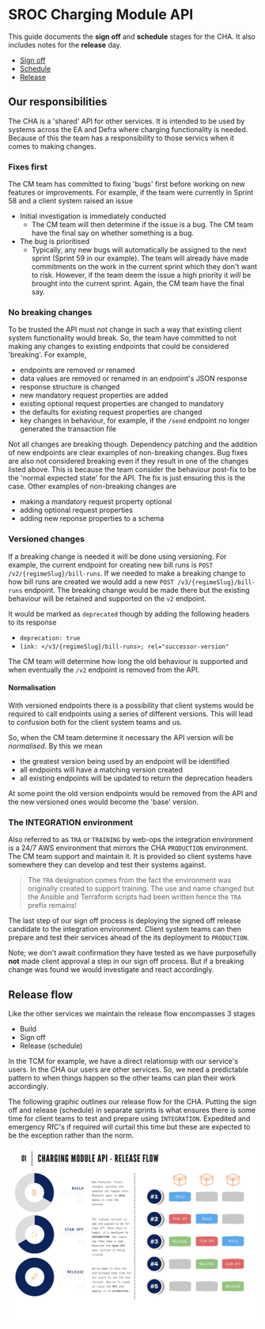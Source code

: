 # SROC Charging Module API

This guide documents the **sign off** and **schedule** stages for the CHA. It also includes notes for the **release** day.

- [Sign off](/releasing/cha/sign_off.md)
- [Schedule](/releasing/cha/schedule.md)
- [Release](/releasing/cha/release.md)

## Our responsibilities

The CHA is a 'shared' API for other services. It is intended to be used by systems across the EA and Defra where charging functionality is needed. Because of this the team has a responsibility to those servics when it comes to making changes.

### Fixes first

The CM team has committed to fixing 'bugs' first before working on new features or improvements. For example, if the team were currently in Sprint 58 and a client system raised an issue

- Initial investigation is immediately conducted
  - The CM team will then determine if the issue is a bug. The CM team have the final say on whether something is a bug.
- The bug is prioritised
  - Typically, any new bugs will automatically be assigned to the next sprint (Sprint 59 in our example). The team will already have made commitments on the work in the current sprint which they don't want to risk. However, if the team deem the issue a high priority it _will_ be brought into the current sprint. Again, the CM team have the final say.

### No breaking changes

To be trusted the API must not change in such a way that existing client system functionality would break. So, the team have committed to not making any changes to existing endpoints that could be considered 'breaking'. For example,

- endpoints are removed or renamed
- data values are removed or renamed in an endpoint's JSON response
- response structure is changed
- new mandatory request properties are added
- existing optional request properties are changed to mandatory
- the defaults for existing request properties are changed
- key changes in behaviour, for example, if the `/send` endpoint no longer generated the transaction file

Not all changes are breaking though. Dependency patching and the addition of new endpoints are clear examples of non-breaking changes. Bug fixes are also not considered breaking even if they result in one of the changes listed above. This is because the team consider the behaviour post-fix to be the 'normal expected state' for the API. The fix is just ensuring this is the case. Other examples of non-breaking changes are

- making a mandatory request property optional
- adding optional request properties
- adding new reponse properties to a schema

### Versioned changes

If a breaking change is needed it will be done using versioning. For example, the current endpoint for creating new bill runs is `POST /v2/{regimeSlug}/bill-runs`. If we needed to make a breaking change to how bill runs are created we would add a new `POST /v3/{regimeSlug}/bill-runs` endpoint. The breaking change would be made there but the existing behaviour will be retained and supported on the `v2` endpoint.

It would be marked as `deprecated` though by adding the following headers to its response

- `deprecation: true`
- `link: </v3/{regimeSlug}/bill-runs>; rel="successor-version"`

The CM team will determine how long the old behaviour is supported and when eventually the `/v2` endpoint is removed from the API.

#### Normalisation

With versioned endpoints there is a possibility that client systems would be required to call endpoints using a series of different versions. This will lead to confusion both for the client system teams and us.

So, when the CM team determine it necessary the API version will be _normalised_. By this we mean

- the greatest version being used by an endpoint will be identified
- all endpoints will have a matching version created
- all existing endpoints will be updated to return the deprecation headers

At some point the old version endpoints would be removed from the API and the new versioned ones would become the 'base' version.

### The INTEGRATION environment

Also referred to as `TRA` or `TRAINING` by web-ops the integration environment is a 24/7 AWS environment that mirrors the CHA `PRODUCTION` environment. The CM team support and maintain it. It is provided so client systems have somewhere they can develop and test their systems against.

> The `TRA` designation comes from the fact the environment was originally created to support training. The use and name changed but the Ansible and Terraform scripts had been written hence the `TRA` prefix remains!

The last step of our sign off process is deploying the signed off release candidate to the integration environment. Client system teams can then prepare and test their services ahead of the its deployment to `PRODUCTION`.

Note; we don't await confirmation they have tested as we have purposefully **not** made client approval a step in our sign off process. But if a breaking change was found we would investigate and react accordingly.

## Release flow

Like the other services we maintain the release flow encompasses 3 stages

- Build
- Sign off
- Release (schedule)

In the TCM for example, we have a direct relationsip with our service's users. In the CHA our users are other services. So, we need a predictable pattern to when things happen so the other teams can plan their work accordingly.

The following graphic outlines our release flow for the CHA. Putting the sign off and release (schedule) in separate sprints is what ensures there is some time for client teams to test and prepare using `INTEGRATION`. Expedited and emergency RfC's if required will curtail this time but these are expected to be the exception rather than the norm.

<img src="cha_release_flow.png" alt="Infographic of the release flow for the CHA. Covers the 3 stages of build, sign off and release and how that works across multiple sprints" style="width: 1000px;"/>
